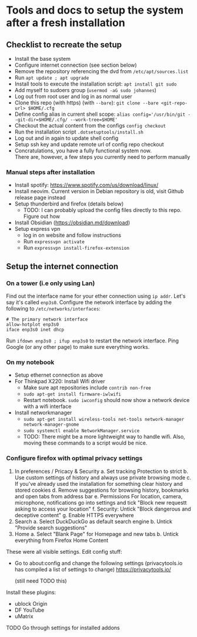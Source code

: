 # Tools and docs to setup the system after a fresh installation
## Checklist to recreate the setup
- Install the base system
- Configure internet connection (see section below)
- Remove the repository referencing the dvd from `/etc/apt/sources.list`
- Run `apt update ; apt upgrade`
- Install tools to execute the installation script: `apt install git sudo`
- Add myself to sudoers group (`usermod -aG sudo johannes`)
- Log out from root user and log in as normal user
- Clone this repo (with https) (with `--bare`): `git clone --bare <git-repo-url> $HOME/.cfg`
- Define config alias in current shell scope: `alias config='/usr/bin/git --git-dir=$HOME/.cfg/ --work-tree=$HOME'`
- Checkout the actual content from the configs `config checkout`
- Run the installation script `.dotsetuptools/install.sh`
- Log out and in again to update shell config
- Setup ssh key and update remote url of config repo checkout
- Concratulations, you have a fully functional system now.  
  There are, however, a few steps you currently need to perform manually

### Manual steps after installation
- Install spotify: https://www.spotify.com/us/download/linux/
- Install neovim. Current version in Debian repository is old, visit Github release page instead
- Setup thunderbird and firefox (details below)  
  - TODO: I can probably upload the config files directly to this repo. Figure out how
- Install Obsidian (https://obsidian.md/download)
- Setup express vpn
  - log in on website and follow instructions
  - Run `expressvpn activate`
  - Run `expressvpn install-firefox-extension`

## Setup the internet connection
### On a tower (i.e only using Lan)
Find out the interface name for your ether connection using `ip addr`. Let's say it's called `enp3s0`.
Configure the network interface by adding the following to `/etc/networks/interfaces`:
```
# The primary network interface
allow-hotplot enp3s0
iface enp3s0 inet dhcp
```
Run `ifdown enp3s0 ; ifup enp3s0` to restart the network interface. Ping Google (or any other page)
to make sure everything works.

### On my notebook
- Setup ethernet connection as above
- For Thinkpad X220: Install Wifi driver  
  - Make sure apt repositories include `contrib non-free`
  - `sudo apt-get install firmware-iwlwifi`
  - Restart notebook. `sudo iwconfig` should now show a network device with a wifi interface
- Install networkmanager  
  - `sudo apt-get install wireless-tools net-tools network-manager network-manager-gnome`
  - `sudo systemctl enable NetworkManager.service`
  - TODO: There might be a more lightweight way to handle wifi. Also, moving these commands to a script would be nice.

### Configure firefox with optimal privacy settings
1. In preferences / Pricacy & Security
   a. Set tracking Protection to strict
   b. Use custom settings of history and always use private browsing mode
   c. If you've already used the installation for something clear history and stored cookies
   d. Remove suggestions for browsing history, bookmarks and open tabs from address bar
   e. Permissions
      For location, camera, microphone, notifications
      go into settings and tick "Block new requestt asking to access your location"
   f. Security: Untick "Block dangerous and deceptive content"
   g. Enable HTTPS everywhere
2. Search
   a. Select DuckDuckGo as default search engine
   b. Untick "Provide search suggestions"
3. Home
   a. Select "Blank Page" for Homepage and new tabs
   b. Untick everything from Firefox Home Content

These were all visible settings. Edit config stuff:
- Go to about:config and change the following settings
  (privacytools.io has compiled a list of settings to change)
  https://privacytools.io/

  (still need TODO this)

Install these plugins:
- ublock Origin
- DF YouTube
- uMatrix

TODO Go through settings for installed addons
